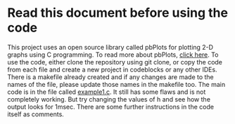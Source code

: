 <h1> Read this document before using the code </h1>
This project uses an open source library called pbPlots for plotting 2-D graphs using C programming. To read more about pbPlots, <a href = https://github.com/InductiveComputerScience/pbPlots> click here</a>.
To use the code, either clone the repository using git clone, or copy the code from each file and create a new project in codeblocks or any other IDEs. There is a makefile already created and if any changes are made to the names of the file, please update those names in the makefile too.
The main code is in the file called <a href = https://github.com/sreejith8100/MiniProject/blob/main/example1.c >example1.c</a>. It still has some flaws and is not completely working. But try changing the values of h and see how the output looks for 1msec. There are some further instructions in the code itself as comments.
